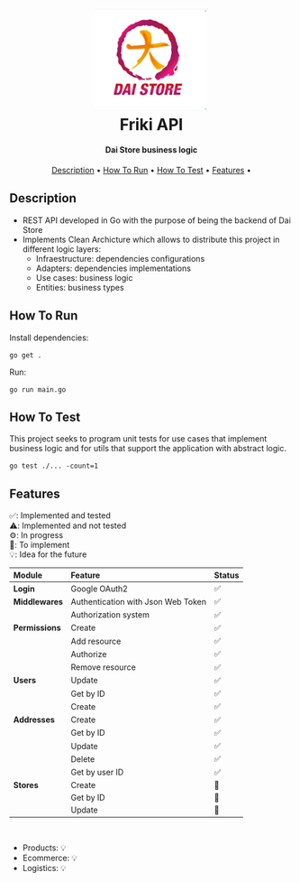 <h1 align="center">
  <br>
  <img src="./logo-daistore.jpeg" alt="dai-store" width="200">
  <br>
  Friki API
  <br>
</h1>

<h4 align="center">Dai Store business logic</h4>

<p align="center">
  <a href="#description">Description</a> •  
  <a href="#how-to-run">How To Run</a> •  
  <a href="#how-to-test">How To Test</a> •  
  <a href="#features">Features</a> •  
</p>

## Description

- REST API developed in Go with the purpose of being the backend of Dai Store
- Implements Clean Archicture which allows to distribute this project in different logic layers:
  - Infraestructure: dependencies configurations
  - Adapters: dependencies implementations
  - Use cases: business logic
  - Entities: business types

## How To Run

Install dependencies:

```
go get .
```

Run:

```
go run main.go
```

## How To Test

This project seeks to program unit tests for use cases that implement business logic and for utils that support the application with abstract logic.

```
go test ./... -count=1
```

## Features 

✅: Implemented and tested <br/>
⚠️: Implemented and not tested <br/>
⚙️: In progress <br/>
📅: To implement <br/>
💡: Idea for the future <br/>


|Module|Feature|Status|
|:----|:----|:----|
|**Login**|Google OAuth2| ✅|
|**Middlewares**|Authentication with Json Web Token|✅|
||Authorization system|✅|
|**Permissions**|Create|✅|
||Add resource|✅|
||Authorize|✅|
||Remove resource|✅|
|**Users**|Update|✅|
||Get by ID|✅|
||Create|✅|
|**Addresses**|Create|✅|
||Get by ID|✅|
||Update|✅|
||Delete|✅|
||Get by user ID|✅|
|**Stores**|Create|📅|
||Get by ID|📅|
||Update|📅|
<br/>

- Products: 💡
- Ecommerce: 💡
- Logistics: 💡





    
    


